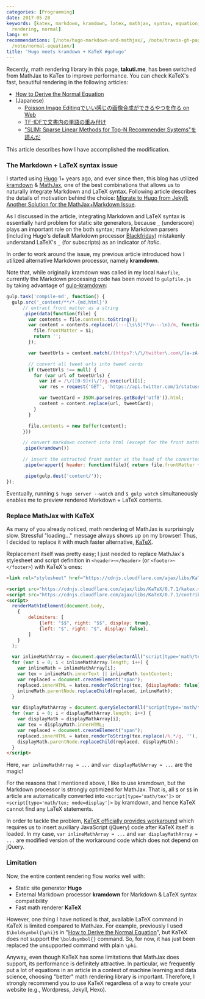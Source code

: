 ```yaml
---
categories: [Programming]
date: 2017-05-28
keywords: [katex, markdown, kramdown, latex, mathjax, syntax, equation, processor,
  rendering, normal]
lang: en
recommendations: [/note/hugo-markdown-and-mathjax/, /note/travis-gh-pages-deployment/,
  /note/normal-equation/]
title: 'Hugo meets kramdown + KaTeX #gohugo'
---
```


Recently, math rendering library in this page, **takuti.me**, has been switched from MathJax to KaTex to improve performance. You can check KaTeX's fast, beautiful rendering in the following articles:

- [How to Derive the Normal Equation](/note/normal-equation/)
- (Japanese)
  - [Poisson Image Editingでいい感じの画像合成ができるやつを作る on Web](/note/poisson-image-blending)
  - [TF-IDFで文書内の単語の重み付け](/note/tf-idf)
  - ["SLIM: Sparse Linear Methods for Top-N Recommender Systems"を読んだ](/note/slim)

This article describes how I have accomplished the modification.

### The Markdown + LaTeX syntax issue

I started using [Hugo](https://gohugo.io/) 1+ years ago, and ever since then, this blog has utilized [kramdown](https://kramdown.gettalong.org/index.html) & [MathJax](https://www.mathjax.org/), one of the best combinations that allows us to naturally integrate Markdown and LaTeX syntax. Following article describes the details of motivation behind the choice: [Migrate to Hugo from Jekyll: Another Solution for the MathJax+Markdown Issue](/note/hugo-markdown-and-mathjax).

As I discussed in the article, integrating Markdown and LaTeX syntax is essentially hard problem for static site generators, because `_` (underscore) plays an important role on the both syntax; many Markdown parsers (including Hugo's default Markdown processor [Blackfriday](https://github.com/russross/blackfriday)) mistakenly understand LaTeX's `_` (for subscripts) as an indicator of *italic*.

In order to work around the issue, my previous article introduced how I utilized alternative Markdown processor, namely **kramdown**.

Note that, while originally kramdown was called in my local `Rakefile`, currently the Markdown processing code has been moved to `gulpfile.js` by taking advantage of [gulp-kramdown](https://www.npmjs.com/package/gulp-kramdown):

```js
gulp.task('compile-md', function() {
  gulp.src('_content/**/*.{md,html}')
      // extract front matter as a string
      .pipe(data(function(file) {
        var contents = file.contents.toString();
        var content = contents.replace(/(---[\s\S]*?\n---\n)/m, function($1) {
          file.frontMatter = $1;
          return '';
        });

        var tweetUrls = content.match(/(https?:\/\/twitter\.com\/[a-zA-Z0-9_]+\/status\/([0-9]+)\/?)/g);

        // convert all tweet urls into tweet cards
        if (tweetUrls !== null) {
          for (var url of tweetUrls) {
            var id = /\/([0-9]+)\/?/g.exec(url)[1];
            var res = request('GET', 'https://api.twitter.com/1/statuses/oembed.json?id=' + id);

            var tweetCard = JSON.parse(res.getBody('utf8')).html;
            content = content.replace(url, tweetCard);
          }
        }

        file.contents = new Buffer(content);
      }))

      // convert markdown content into html (except for the front matter)
      .pipe(kramdown())

      // insert the extracted front matter at the head of the converted html
      .pipe(wrapper({ header: function(file){ return file.frontMatter + '\n'; } }))

      .pipe(gulp.dest('content/'));
});
```

Eventually, running `$ hugo server --watch` and `$ gulp watch` simultaneously enables me to preview rendered Markdown + LaTeX contents.

### Replace MathJax with KaTeX

As many of you already noticed, math rendering of MathJax is surprisingly slow. Stressful "loading..." message always shows up on my browser! Thus, I decided to replace it with much faster alternative, [KaTeX](https://khan.github.io/KaTeX/).

Replacement itself was pretty easy; I just needed to replace MathJax's stylesheet and script definition in `<header>~</header>` (or `<footer>~</footer>`) with KaTeX's ones:

```html
<link rel="stylesheet" href="https://cdnjs.cloudflare.com/ajax/libs/KaTeX/0.7.1/katex.min.css" integrity="sha384-wITovz90syo1dJWVh32uuETPVEtGigN07tkttEqPv+uR2SE/mbQcG7ATL28aI9H0" crossorigin="anonymous">
```

```html
<script src="https://cdnjs.cloudflare.com/ajax/libs/KaTeX/0.7.1/katex.min.js" integrity="sha384-/y1Nn9+QQAipbNQWU65krzJralCnuOasHncUFXGkdwntGeSvQicrYkiUBwsgUqc1" crossorigin="anonymous"></script>
<script src="https://cdnjs.cloudflare.com/ajax/libs/KaTeX/0.7.1/contrib/auto-render.min.js" integrity="sha384-dq1/gEHSxPZQ7DdrM82ID4YVol9BYyU7GbWlIwnwyPzotpoc57wDw/guX8EaYGPx" crossorigin="anonymous"></script>
<script>
  renderMathInElement(document.body,
    {
        delimiters: [
            {left: "$$", right: "$$", display: true},
            {left: "$", right: "$", display: false},
        ]
    }
  );

  var inlineMathArray = document.querySelectorAll("script[type='math/tex']");
  for (var i = 0; i < inlineMathArray.length; i++) {
    var inlineMath = inlineMathArray[i];
    var tex = inlineMath.innerText || inlineMath.textContent;
    var replaced = document.createElement("span");
    replaced.innerHTML = katex.renderToString(tex, {displayMode: false});
    inlineMath.parentNode.replaceChild(replaced, inlineMath);
  }

  var displayMathArray = document.querySelectorAll("script[type='math/tex; mode=display']");
  for (var i = 0; i < displayMathArray.length; i++) {
    var displayMath = displayMathArray[i];
    var tex = displayMath.innerHTML;
    var replaced = document.createElement("span");
    replaced.innerHTML = katex.renderToString(tex.replace(/%.*/g, ''), {displayMode: true});
    displayMath.parentNode.replaceChild(replaced, displayMath);
  }
</script>
```

Here, `var inlineMathArray = ...` and `var displayMathArray = ...` are the magic!

For the reasons that I mentioned above, I like to use kramdown, but the Markdown processor is strongly optimized for MathJax. That is, all `$` or `$$` in article are automatically converted into `<script[type='math/tex']>` or `<script[type='math/tex; mode=display']>` by kramdown, and hence KaTeX cannot find any LaTeX statements.

In order to tackle the problem, [KaTeX officially provides workaround](https://kramdown.gettalong.org/math_engine/mathjax.html) which requires us to insert auxiliary JavaScript (jQuery) code after KaTeX itself is loaded. In my case, `var inlineMathArray = ...` and `var displayMathArray = ...` are modified version of the workaround code which does not depend on jQuery.

### Limitation

Now, the entire content rendering flow works well with:

- Static site generator **Hugo**
- External Markdown processor **kramdown** for Markdown & LaTeX syntax compatibility
- Fast math renderer **KaTeX**

However, one thing I have noticed is that, available LaTeX command in KaTeX is limited compared to MathJax. For example, previously I used `$\boldsymbol{\phi}$` in "[How to Derive the Normal Equation](/note/normal-equation/)", but KaTeX does not support the `\boldsymbol{}` command. So, for now, it has just been replaced the unsupported command with plain `\phi`.

Anyway, even though KaTeX has some limitations that MathJax does support, its performance is definitely attractive. In particular, we frequently put a lot of equations in an article in a context of machine learning and data science, choosing "better" math rendering library is important. Therefore, I strongly recommend you to use KaTeX regardless of a way to create your website (e.g., Wordpress, Jekyll, Hexo).